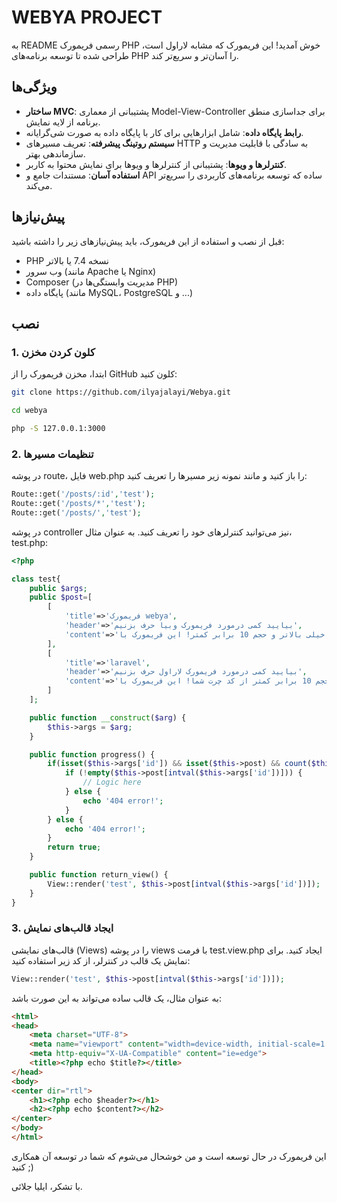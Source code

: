 # WEBYA PROJECT

به README رسمی فریمورک PHP خوش آمدید! این فریمورک که مشابه لاراول است، طراحی شده تا توسعه برنامه‌های PHP را آسان‌تر و سریع‌تر کند.

## ویژگی‌ها

- **ساختار MVC**: پشتیبانی از معماری Model-View-Controller برای جداسازی منطق برنامه از لایه نمایش.
- **رابط پایگاه داده**: شامل ابزارهایی برای کار با پایگاه داده به صورت شی‌گرایانه.
- **سیستم روتینگ پیشرفته**: تعریف مسیرهای HTTP به سادگی با قابلیت مدیریت و سازماندهی بهتر.
- **کنترلرها و ویوها**: پشتیبانی از کنترلرها و ویوها برای نمایش محتوا به کاربر.
- **استفاده آسان**: مستندات جامع و API ساده که توسعه برنامه‌های کاربردی را سریع‌تر می‌کند.

## پیش‌نیازها

قبل از نصب و استفاده از این فریمورک، باید پیش‌نیازهای زیر را داشته باشید:

- PHP نسخه 7.4 یا بالاتر
- وب سرور (مانند Apache یا Nginx)
- Composer (مدیریت وابستگی‌ها در PHP)
- پایگاه داده (مانند MySQL، PostgreSQL و ...)

## نصب

### 1. کلون کردن مخزن

ابتدا، مخزن فریمورک را از GitHub کلون کنید:
```bash
git clone https://github.com/ilyajalayi/Webya.git

cd webya

php -S 127.0.0.1:3000
```
### 2. تنظیمات مسیرها

در پوشه route، فایل web.php را باز کنید و مانند نمونه زیر مسیرها را تعریف کنید:
```php
Route::get('/posts/:id','test');
Route::get('/posts/*','test');
Route::get('/posts/','test');
```
در پوشه controller نیز می‌توانید کنترلرهای خود را تعریف کنید. به عنوان مثال، test.php:
```php
<?php

class test{
    public $args;
    public $post=[
        [
            'title'=>'فریمورک webya',
            'header'=>'بیایید کمی درمورد فریمورک وبیا حرف بزنیم',
            'content'=>'فریم ورک وبیا یک فریمورک مانند لاراول با راحتی بهتر از لاراول و سرعت خیلی بالاتر و حجم 10 برابر کمتر! این فریمورک با php خام نوشته شده توسط ایلیا جلایی',
        ],
        [
            'title'=>'laravel',
            'header'=>'بیایید کمی درمورد فریمورک لاراول حرف بزنیم',
            'content'=>'فریم ورک لاراول و سرعت خیلی بالاتر و حجم 10 برابر کمتر از کد چرت شما! این فریمورک با php خام نوشته شده توسط نیمودونوم',
        ]
    ];

    public function __construct($arg) {
        $this->args = $arg;
    }

    public function progress() {
        if(isset($this->args['id']) && isset($this->post) && count($this->post) > 0) {
            if (!empty($this->post[intval($this->args['id'])])) {
                // Logic here
            } else {
                echo '404 error!';
            }
        } else {
            echo '404 error!';
        }
        return true;
    }

    public function return_view() {
        View::render('test', $this->post[intval($this->args['id'])]);
    }
}
```
### 3. ایجاد قالب‌های نمایش

قالب‌های نمایشی (Views) را در پوشه views با فرمت test.view.php ایجاد کنید. برای نمایش یک قالب در کنترلر، از کد زیر استفاده کنید:
```php
View::render('test', $this->post[intval($this->args['id'])]);
```
به عنوان مثال، یک قالب ساده می‌تواند به این صورت باشد:
```html
<html>
<head>
    <meta charset="UTF-8">
    <meta name="viewport" content="width=device-width, initial-scale=1.0">
    <meta http-equiv="X-UA-Compatible" content="ie=edge">
    <title><?php echo $title?></title>
</head>
<body>
<center dir="rtl">
    <h1><?php echo $header?></h1>
    <h2><?php echo $content?></h2>
</center>
</body>
</html>
```
این فریمورک در حال توسعه است و من خوشحال می‌شوم که شما در توسعه آن همکاری کنید ;)

با تشکر، ایلیا جلائی.
